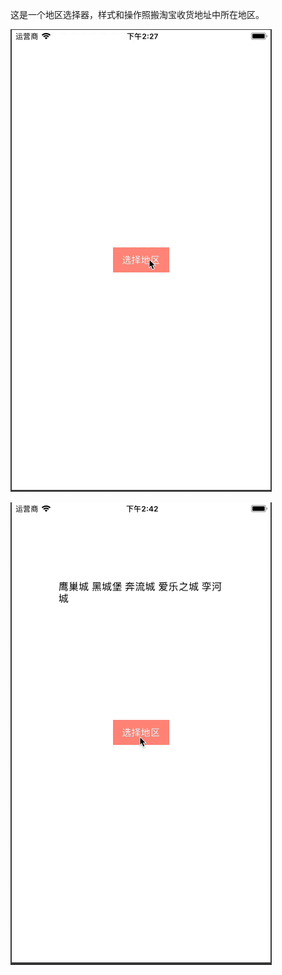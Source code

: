这是一个地区选择器，样式和操作照搬淘宝收货地址中所在地区。

![选择](https://github.com/BartSimpsons/chooseAreaDemo/blob/master/chooseAreaDemo/%E9%80%89%E6%8B%A9.gif)


![再次选择](https://github.com/BartSimpsons/chooseAreaDemo/blob/master/chooseAreaDemo/%E5%86%8D%E6%AC%A1%E9%80%89%E6%8B%A9.gif)
